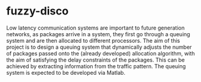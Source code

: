 # fuzzy-disco
Low latency communication systems are important to future generation networks, as packages arrive in a system, they first go through a queuing system and are then allocated to different processors. The aim of this project is to design a queuing system that dynamically adjusts the number of packages passed onto the (already developed) allocation algorithm, with the aim of satisfying the delay constraints of the packages. This can be achieved by extracting information from the traffic pattern. The queuing system is expected to be developed via Matlab. 
